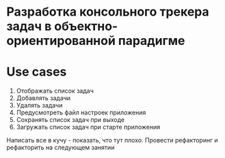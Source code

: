 # Разработка консольного трекера задач в объектно-ориентированной парадигме

# Use cases

1. Отображать список задач
2. Добавлять задачи
3. Удалять задачи
4. Предусмотреть файл настроек приложения
5. Сохранять список задач при выходе
6. Загружать список задач при старте приложения

Написать все в кучу - показать, что тут плохо. Провести рефакторинг и рефакторить на следующем занятии
